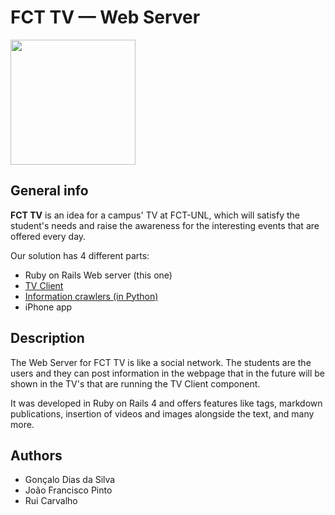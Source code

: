 FCT TV — Web Server
=================

<img src="http://imgur.com/ZoDtdrI.png" width="200px">

## General info

**FCT TV** is an idea for a campus' TV at FCT-UNL, which will satisfy the student's needs and raise the awareness for the interesting events that are offered every day.

Our solution has 4 different parts:

* Ruby on Rails Web server (this one)
* <a href="https://github.com/gdiasdasilva/FCT-TV-TVClient" target="_blank">TV Client</a>
* <a href="https://github.com/gdiasdasilva/python-crawlers" target="_blank">Information crawlers (in Python)</a>
* iPhone app

## Description

The Web Server for FCT TV is like a social network. The students are the users and they can post information in the webpage that in the future will be shown in the TV's that are running the TV Client component.

It was developed in Ruby on Rails 4 and offers features like tags, markdown publications, insertion of videos and images alongside the text, and many more.

## Authors

* Gonçalo Dias da Silva
* João Francisco Pinto
* Rui Carvalho
